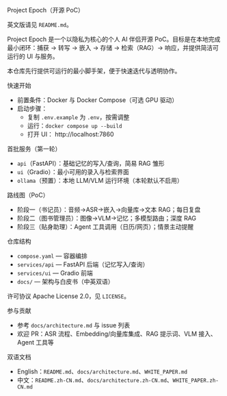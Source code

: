 Project Epoch（开源 PoC）

英文版请见 `README.md`。

Project Epoch 是一个以隐私为核心的个人 AI 伴侣开源 PoC。目标是在本地完成最小闭环：捕获 → 转写 → 嵌入 → 存储 → 检索（RAG）→ 响应，并提供简洁可运行的 UI 与服务。

本仓库先行提供可运行的最小脚手架，便于快速迭代与透明协作。

快速开始
- 前置条件：Docker 与 Docker Compose（可选 GPU 驱动）
- 启动步骤：
  - 复制 `.env.example` 为 `.env`，按需调整
  - 运行：`docker compose up --build`
  - 打开 UI： http://localhost:7860

首批服务（第一轮）
- `api`（FastAPI）：基础记忆的写入/查询，简易 RAG 雏形
- `ui`（Gradio）：最小可用的录入与检索界面
- `ollama`（预置）：本地 LLM/VLM 运行环境（本轮默认不启用）

路线图（PoC）
- 阶段一（书记员）：音频→ASR→嵌入→向量库→文本 RAG；每日复盘
- 阶段二（图书管理员）：图像→VLM→记忆；多模型路由；深度 RAG
- 阶段三（贴身助理）：Agent 工具调用（日历/网页）；情景主动提醒

仓库结构
- `compose.yaml` — 容器编排
- `services/api` — FastAPI 后端（记忆写入/查询）
- `services/ui` — Gradio 前端
- `docs/` — 架构与白皮书（中英双语）

许可协议
Apache License 2.0，见 `LICENSE`。

参与贡献
- 参考 `docs/architecture.md` 与 issue 列表
- 欢迎 PR：ASR 流程、Embedding/向量库集成、RAG 提示词、VLM 接入、Agent 工具等

双语文档
- English：`README.md`、`docs/architecture.md`、`WHITE_PAPER.md`
- 中文：`README.zh-CN.md`、`docs/architecture.zh-CN.md`、`WHITE_PAPER.zh-CN.md`
